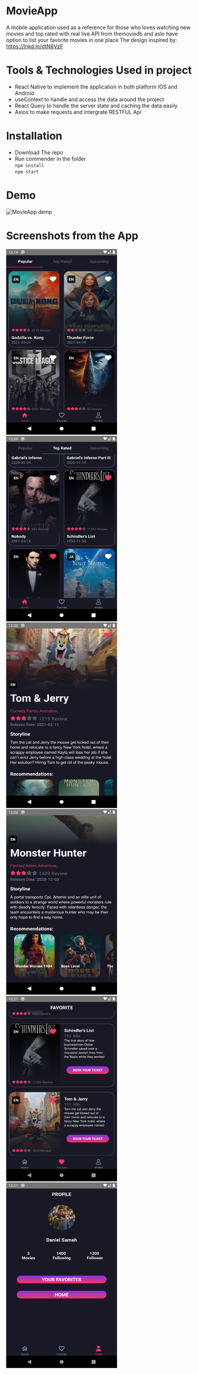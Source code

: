 # MovieApp

A mobile application used as a reference for those who loves watching new movies and top rated with real live API from themoviedb and aslo have option to list your favorite movies in one place
The design inspired by: https://lnkd.in/dtN8VzF

# Tools & Technologies Used in project
- React Native to implement the application in both platform IOS and Android <br>
- useContext to handle and access the data around the project <br>
- React Query to handle the server state and caching the data easily <br>
- Axios to make requests and intergrate RESTFUL Api <br>

# Installation
- Download The repo <br>
- Run commender in the folder <br>
`npm install`<br>
`npm start`

# Demo
![MovieApp demp](https://github.com/DanielSameh/MovieApp/blob/master/assets/Video1.gif)
<br>

# Screenshots from the App
<div> 
<img src="https://github.com/DanielSameh/MovieApp/blob/master/assets/Screen1.png" alt="Girl in a jacket" width="300" height="500">
<img src="https://github.com/DanielSameh/MovieApp/blob/master/assets/Screen2.png" alt="Girl in a jacket" width="300" height="500">
<img src="https://github.com/DanielSameh/MovieApp/blob/master/assets/Screen3.png" alt="Girl in a jacket" width="300" height="500">
<img src="https://github.com/DanielSameh/MovieApp/blob/master/assets/Screen4.png" alt="Girl in a jacket" width="300" height="500">
<img src="https://github.com/DanielSameh/MovieApp/blob/master/assets/Screen5.png" alt="Girl in a jacket" width="300" height="500">
<img src="https://github.com/DanielSameh/MovieApp/blob/master/assets/Screen6.png" alt="Girl in a jacket" width="300" height="500">

  </div>
